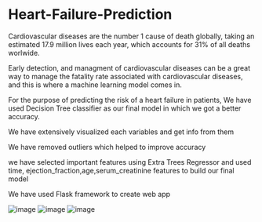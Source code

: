 # Heart-Failure-Prediction
Cardiovascular diseases are the number 1 cause of death globally, taking an estimated 17.9 million lives each year, which accounts for 31% of all deaths worlwide.

Early detection, and managment of cardiovascular diseases can be a great way to manage the fatality rate associated with cardiovascular diseases, and this is where a machine learning model comes in.

For the purpose of predicting the risk of a heart failure in patients, We have used Decision Tree classifier as our final model in which we got a better accuracy.

We have extensively visualized each variables and get info from them 

We have removed outliers which helped to improve accuracy

we have selected important features using Extra Trees Regressor and used time, ejection_fraction,age,serum_creatinine features to build our final model

We have used Flask framework to create web app

![image](https://user-images.githubusercontent.com/91746088/147720390-6381d404-8df6-490f-8ad4-cc66eee1fdd1.png)
![image](https://user-images.githubusercontent.com/91746088/147720396-fef659ba-eae2-4daf-99b9-0b5147d20266.png)
![image](https://user-images.githubusercontent.com/91746088/147720400-9f2656b5-e8f2-4137-b90c-e68e5a11c46c.png)
